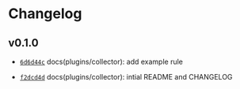 # Changelog

## v0.1.0

* [`6d6d44c`](https://github.com/falcosecurity/plugins/commit/6d6d44c) docs(plugins/collector): add example rule

* [`f2dcd4d`](https://github.com/falcosecurity/plugins/commit/f2dcd4d) docs(plugins/collector): intial README and CHANGELOG


